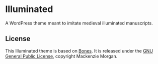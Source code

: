 # Illuminated

A WordPress theme meant to imitate medieval illuminated manuscripts.

## License
This Illuminated theme is based on [Bones](http://themble.com/bones/). It is released under the [GNU General Public License](http://www.gnu.org/licenses/gpl.html), copyright Mackenzie Morgan.
